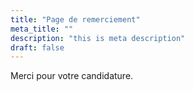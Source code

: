 ```yaml
---
title: "Page de remerciement"
meta_title: ""
description: "this is meta description"
draft: false
---
```


Merci pour votre candidature.